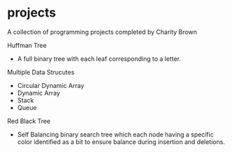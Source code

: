 # projects
A collection of programming projects completed by Charity Brown

Huffman Tree
- A full binary tree with each leaf corresponding to a letter.

Multiple Data Strucutes 

- Circular Dynamic Array
- Dynamic Array
- Stack
- Queue

Red Black Tree

- Self Balancing binary search tree which each node having a specific color identified as a bit to ensure balance during insertion and deletions.
